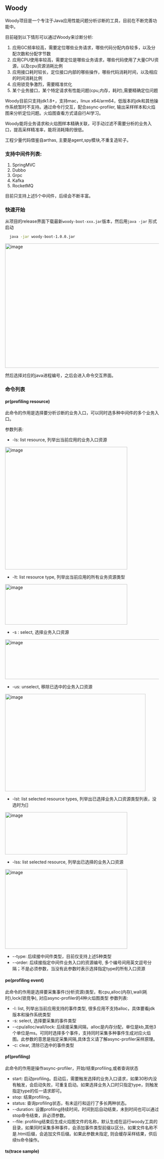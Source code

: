## Woody
Woody项目是一个专注于Java应用性能问题分析诊断的工具，目前在不断完善功能中。

目前碰到以下情形可以通过Woody来诊断分析:

  1. 应用GC频率较高，需要定位哪些业务请求，哪些代码分配内存较多，以及分配次数和分配字节数
  2. 应用CPU使用率较高，需要定位是哪些业务请求，哪些代码使用了大量CPU资源，以及cpu资源消耗比例
  3. 应用接口耗时较长，定位接口内部的哪些操作，哪些代码消耗时间，以及相应的时间消耗比例
  4. 应用锁竞争激烈，需要精准优化
  5. 某个业务接口，某个特定请求有性能问题(cpu,内存，耗时),需要精确定位问题

Woody目前只支持jdk1.8+，支持mac，linux x64/arm64，低版本的jdk和其他操作系统暂时不支持。通过命令行交互，配合async-profiler, 输出采样样本和火焰图来分析定位问题。火焰图查看方式请自行AI学习。

Woody能将业务请求和火焰图样本精确关联，可手动过滤不需要分析的业务入口，提高采样精准率，能将消耗降的很低。

工程少量代码借鉴自arthas, 主要是agent,spy模块,不重复造轮子。

### 支持中间件列表:
  1. SpringMVC
  2. Dubbo
  3. Grpc
  4. Kafka
  5. RocketMQ

目前只支持上述5个中间件，后续会不断丰富。

### 快速开始

从项目的release界面下载最新`woody-boot-xxx.jar`版本，然后用`java -jar` 形式启动
```bash
  java -jar woody-boot-1.0.0.jar
```
<img width="1000" height="406" alt="image" src="https://github.com/user-attachments/assets/3f065671-762e-4b30-a5f5-1e070ee03715" />

然后选择对应的java进程编号，之后会进入命令交互界面。

### 命令列表

#### pr(profiling resource)
此命令的作用是选择要分析诊断的业务入口，可以同时选多种中间件的多个业务入口。

参数列表:
* -ls: list resource, 列举出当前应用的业务入口资源
<img width="400" height="400" alt="image" src="https://github.com/user-attachments/assets/3dad9c98-ba42-4551-8208-0dd96730915c" />

* -lt: list resource type, 列举出当前应用的所有业务资源类型
<img width="400" height="132" alt="image" src="https://github.com/user-attachments/assets/cf12ca39-750b-46df-8f0f-51ee450ca013" />


* -s : select, 选择业务入口资源
<img width="600" height="130" alt="image" src="https://github.com/user-attachments/assets/cf876f61-32e7-443f-9c6a-4469be4b0aa6" />

* -us: unselect, 移除已选中的业务入口资源
<img width="460" height="318" alt="image" src="https://github.com/user-attachments/assets/b16e1ef0-1b7e-40d5-a739-51ec3acf2c8c" />


* -lst: list selected resource types, 列举出已选择业务入口资源类型列表，没选时为[]
<img width="400" height="138" alt="image" src="https://github.com/user-attachments/assets/2982c61e-7882-440a-906b-bc8020589450" />


* -lss: list selected resource, 列举出已选择的业务入口资源
<img width="400" height="260" alt="image" src="https://github.com/user-attachments/assets/d3d67881-683e-48c7-9c0a-f62b3904af74" />


* --type: 后续接中间件类型，目前仅支持上述5种类型
* --order: 后续接指定中间件业务入口的资源编号, 多个编号间用英文逗号分隔；不是必须参数，当没有此参数时表示选择指定type的所有入口资源


#### pe(profiling event)
此命令的作用是选择要采集事件(分析资源)类型，有cpu,alloc(内存),wall(耗时),lock(锁竞争), 对应async-profiler的4种火焰图类型
参数列表:
* -l: list, 列举出当前应用支持的事件类型, 很多应用不支持alloc，具体要看jdk版本和操作系统类型
* -s: select, 选择要采集的事件类型
* --cpu/alloc/wall/lock: 后续接采集间隔，alloc是内存分配，单位是kb,其他3个单位是ms。可同时选择多个事件，支持同时采集多种事件生成对应火焰图。此参数的意思是指定采集间隔,具体含义请了解async-profiler采样原理。
* -c: clear, 清除已选中的事件类型


#### pf(profiling)
此命令的作用是操作async-profiler，开始/结束profiling,或者查询状态
* start: 启动profiling。启动后，需要触发选择的业务入口请求，如果30秒内没有触发，会启动失败，可重复启动。如果选择业务入口时只指定type，则触发指定type的任一请求即可。
* stop:  结束profiling。
* status: 查询profiling状态，有未运行和运行了多长两种状态。
* --duration: 设置profiling持续时间，时间到后自动结束，未到时间也可以通过stop命令结束，非必须参数。
* --file: profiling结束后生成火焰图文件的名称，默认生成在运行woody工具的目录，如果同时采集多种事件，会添加事件类型前缀以区分。如果文件名称不是.html后缀，会追加文件后缀。如果此参数未指定, 则会缓存采样结果，供后续ts命令操作。

#### ts(trace sample)



